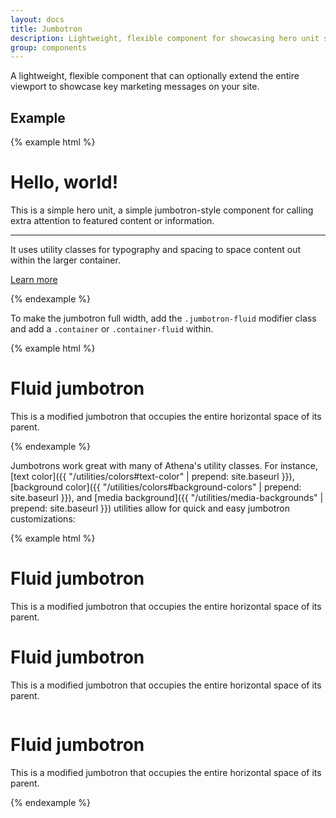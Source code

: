 ```yaml
---
layout: docs
title: Jumbotron
description: Lightweight, flexible component for showcasing hero unit style content.
group: components
---
```


A lightweight, flexible component that can optionally extend the entire viewport to showcase key marketing messages on your site.

## Example

{% example html %}
<div class="jumbotron">
  <h1 class="display-3">Hello, world!</h1>
  <p class="lead">This is a simple hero unit, a simple jumbotron-style component for calling extra attention to featured content or information.</p>
  <hr class="my-4">
  <p>It uses utility classes for typography and spacing to space content out within the larger container.</p>
  <p class="lead">
    <a class="btn btn-primary btn-lg" href="#" role="button">Learn more</a>
  </p>
</div>
{% endexample %}

To make the jumbotron full width, add the `.jumbotron-fluid` modifier class and add a `.container` or `.container-fluid` within.

{% example html %}
<div class="jumbotron jumbotron-fluid">
  <div class="container">
    <h1 class="display-3">Fluid jumbotron</h1>
    <p class="lead">This is a modified jumbotron that occupies the entire horizontal space of its parent.</p>
  </div>
</div>
{% endexample %}

Jumbotrons work great with many of Athena's utility classes. For instance, [text color]({{ "/utilities/colors#text-color" | prepend: site.baseurl }}), [background color]({{ "/utilities/colors#background-colors" | prepend: site.baseurl }}), and [media background]({{ "/utilities/media-backgrounds" | prepend: site.baseurl }}) utilities allow for quick and easy jumbotron customizations:

{% example html %}
<div class="jumbotron jumbotron-fluid bg-primary">
  <div class="container">
    <h1 class="display-3">Fluid jumbotron</h1>
    <p class="lead">This is a modified jumbotron that occupies the entire horizontal space of its parent.</p>
  </div>
</div>
<div class="jumbotron jumbotron-fluid bg-inverse text-primary">
  <div class="container">
    <h1 class="display-3">Fluid jumbotron</h1>
    <p class="lead">This is a modified jumbotron that occupies the entire horizontal space of its parent.</p>
  </div>
</div>
<div class="jumbotron jumbotron-fluid media-background-container">
  <img class="media-background object-fit-cover" src="//placehold.it/800x400" alt="">
  <div class="container">
    <h1 class="display-3">Fluid jumbotron</h1>
    <p class="lead">This is a modified jumbotron that occupies the entire horizontal space of its parent.</p>
  </div>
</div>
{% endexample %}
